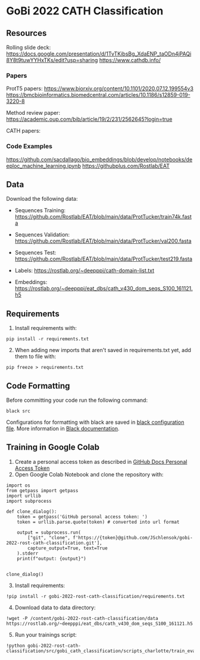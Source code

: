 # GoBi 2022 CATH Classification

## Resources
Rolling slide deck: https://docs.google.com/presentation/d/1TvTKibsBg_XdaENP_taODn4jPAQi8Y8t9tuwYYHxTKs/edit?usp=sharing
https://www.cathdb.info/

### Papers
ProtT5 papers:
https://www.biorxiv.org/content/10.1101/2020.07.12.199554v3
https://bmcbioinformatics.biomedcentral.com/articles/10.1186/s12859-019-3220-8

Method review paper: https://academic.oup.com/bib/article/19/2/231/2562645?login=true

CATH papers:


### Code Examples
https://github.com/sacdallago/bio_embeddings/blob/develop/notebooks/deeploc_machine_learning.ipynb
https://githubplus.com/Rostlab/EAT

## Data
Download the following data:

- Sequences Training: https://github.com/Rostlab/EAT/blob/main/data/ProtTucker/train74k.fasta
- Sequences Validation: https://github.com/Rostlab/EAT/blob/main/data/ProtTucker/val200.fasta
- Sequences Test: https://github.com/Rostlab/EAT/blob/main/data/ProtTucker/test219.fasta

- Labels: https://rostlab.org/~deepppi/cath-domain-list.txt

- Embeddings: https://rostlab.org/~deepppi/eat_dbs/cath_v430_dom_seqs_S100_161121.h5


## Requirements
1. Install requirements with:
```
pip install -r requirements.txt
```
2. When adding new imports that aren't saved in requirements.txt yet, add them to file with:
```
pip freeze > requirements.txt
```


## Code Formatting
Before committing your code run the following command:
```
black src
```
Configurations for formatting with black are saved in [black configuration file](src/pyproject.toml).
More information in [Black documentation](https://black.readthedocs.io/en/stable/usage_and_configuration/the_basics.html#configuration-via-a-file).


## Training in Google Colab
1. Create a personal access token as described in [GitHub Docs Personal Access Token](https://docs.github.com/en/authentication/keeping-your-account-and-data-secure/creating-a-personal-access-token)
2. Open Google Colab Notebook and clone the repository with:
```
import os
from getpass import getpass
import urllib
import subprocess

def clone_dialog():
    token = getpass('GitHub personal access token: ')
    token = urllib.parse.quote(token) # converted into url format
    
    output = subprocess.run(
        ["git", "clone", f'https://{token}@github.com/JSchlensok/gobi-2022-rost-cath-classification.git'], 
        capture_output=True, text=True
    ).stderr
    print(f"output: {output}")
    

clone_dialog()
```
3. Install requirements:
```
!pip install -r gobi-2022-rost-cath-classification/requirements.txt
```
4. Download data to data directory:
```
!wget -P /content/gobi-2022-rost-cath-classification/data https://rostlab.org/~deepppi/eat_dbs/cath_v430_dom_seqs_S100_161121.h5
```
5. Run your trainings script:
```
!python gobi-2022-rost-cath-classification/src/gobi_cath_classification/scripts_charlotte/train_eval.py
```



